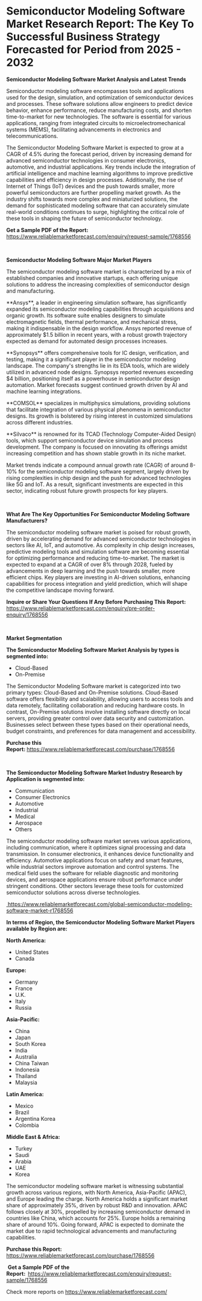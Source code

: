 <p><h1>Semiconductor Modeling Software Market Research Report: The Key To Successful Business Strategy Forecasted for Period from 2025 - 2032</h1></p><p><strong>Semiconductor Modeling Software Market Analysis and Latest Trends</strong></p>
<p><p>Semiconductor modeling software encompasses tools and applications used for the design, simulation, and optimization of semiconductor devices and processes. These software solutions allow engineers to predict device behavior, enhance performance, reduce manufacturing costs, and shorten time-to-market for new technologies. The software is essential for various applications, ranging from integrated circuits to microelectromechanical systems (MEMS), facilitating advancements in electronics and telecommunications.</p><p>The Semiconductor Modeling Software Market is expected to grow at a CAGR of 4.5% during the forecast period, driven by increasing demand for advanced semiconductor technologies in consumer electronics, automotive, and industrial applications. Key trends include the integration of artificial intelligence and machine learning algorithms to improve predictive capabilities and efficiency in design processes. Additionally, the rise of Internet of Things (IoT) devices and the push towards smaller, more powerful semiconductors are further propelling market growth. As the industry shifts towards more complex and miniaturized solutions, the demand for sophisticated modeling software that can accurately simulate real-world conditions continues to surge, highlighting the critical role of these tools in shaping the future of semiconductor technology.</p></p>
<p><strong>Get a Sample PDF of the Report:&nbsp;</strong> <a href="https://www.reliablemarketforecast.com/enquiry/request-sample/1768556?utm_campaign=2533&utm_medium=2&utm_source=Github&utm_content=ia&utm_term=11032025&utm_id=semiconductor-modeling-software">https://www.reliablemarketforecast.com/enquiry/request-sample/1768556</a></p>
<p>&nbsp;</p>
<p><strong>Semiconductor Modeling Software Major Market Players</strong></p>
<p><p>The semiconductor modeling software market is characterized by a mix of established companies and innovative startups, each offering unique solutions to address the increasing complexities of semiconductor design and manufacturing.</p><p>**Ansys**, a leader in engineering simulation software, has significantly expanded its semiconductor modeling capabilities through acquisitions and organic growth. Its software suite enables designers to simulate electromagnetic fields, thermal performance, and mechanical stress, making it indispensable in the design workflow. Ansys reported revenue of approximately $1.5 billion in recent years, with a robust growth trajectory expected as demand for automated design processes increases.</p><p>**Synopsys** offers comprehensive tools for IC design, verification, and testing, making it a significant player in the semiconductor modeling landscape. The company's strengths lie in its EDA tools, which are widely utilized in advanced node designs. Synopsys reported revenues exceeding $4 billion, positioning itself as a powerhouse in semiconductor design automation. Market forecasts suggest continued growth driven by AI and machine learning integrations.</p><p>**COMSOL** specializes in multiphysics simulations, providing solutions that facilitate integration of various physical phenomena in semiconductor designs. Its growth is bolstered by rising interest in customized simulations across different industries. </p><p>**Silvaco** is renowned for its TCAD (Technology Computer-Aided Design) tools, which support semiconductor device simulation and process development. The company is focused on innovating its offerings amidst increasing competition and has shown stable growth in its niche market.</p><p>Market trends indicate a compound annual growth rate (CAGR) of around 8-10% for the semiconductor modeling software segment, largely driven by rising complexities in chip design and the push for advanced technologies like 5G and IoT. As a result, significant investments are expected in this sector, indicating robust future growth prospects for key players.</p></p>
<p>&nbsp;</p>
<p><strong>What Are The Key Opportunities For Semiconductor Modeling Software Manufacturers?</strong></p>
<p><p>The semiconductor modeling software market is poised for robust growth, driven by accelerating demand for advanced semiconductor technologies in sectors like AI, IoT, and automotive. As complexity in chip design increases, predictive modeling tools and simulation software are becoming essential for optimizing performance and reducing time-to-market. The market is expected to expand at a CAGR of over 8% through 2028, fueled by advancements in deep learning and the push towards smaller, more efficient chips. Key players are investing in AI-driven solutions, enhancing capabilities for process integration and yield prediction, which will shape the competitive landscape moving forward.</p></p>
<p><strong>Inquire or Share Your Questions If Any Before Purchasing This Report:</strong> <a href="https://www.reliablemarketforecast.com/enquiry/pre-order-enquiry/1768556?utm_campaign=2533&utm_medium=2&utm_source=Github&utm_content=ia&utm_term=11032025&utm_id=semiconductor-modeling-software">https://www.reliablemarketforecast.com/enquiry/pre-order-enquiry/1768556</a></p>
<p>&nbsp;</p>
<p><strong>Market Segmentation</strong></p>
<p><strong>The Semiconductor Modeling Software Market Analysis by types is segmented into:</strong></p>
<p><ul><li>Cloud-Based</li><li>On-Premise</li></ul></p>
<p><p>The Semiconductor Modeling Software market is categorized into two primary types: Cloud-Based and On-Premise solutions. Cloud-Based software offers flexibility and scalability, allowing users to access tools and data remotely, facilitating collaboration and reducing hardware costs. In contrast, On-Premise solutions involve installing software directly on local servers, providing greater control over data security and customization. Businesses select between these types based on their operational needs, budget constraints, and preferences for data management and accessibility.</p></p>
<p><strong>Purchase this Report:&nbsp;</strong><a href="https://www.reliablemarketforecast.com/purchase/1768556?utm_campaign=2533&utm_medium=2&utm_source=Github&utm_content=ia&utm_term=11032025&utm_id=semiconductor-modeling-software">https://www.reliablemarketforecast.com/purchase/1768556</a></p>
<p>&nbsp;</p>
<p><strong>The Semiconductor Modeling Software Market Industry Research by Application is segmented into:</strong></p>
<p><ul><li>Communication</li><li>Consumer Electronics</li><li>Automotive</li><li>Industrial</li><li>Medical</li><li>Aerospace</li><li>Others</li></ul></p>
<p><p>The semiconductor modeling software market serves various applications, including communication, where it optimizes signal processing and data transmission. In consumer electronics, it enhances device functionality and efficiency. Automotive applications focus on safety and smart features, while industrial sectors improve automation and control systems. The medical field uses the software for reliable diagnostic and monitoring devices, and aerospace applications ensure robust performance under stringent conditions. Other sectors leverage these tools for customized semiconductor solutions across diverse technologies.</p></p>
<p><a href="https://www.reliablemarketforecast.com/global-semiconductor-modeling-software-market-r1768556?utm_campaign=2533&utm_medium=2&utm_source=Github&utm_content=ia&utm_term=11032025&utm_id=semiconductor-modeling-software">&nbsp;https://www.reliablemarketforecast.com/global-semiconductor-modeling-software-market-r1768556</a></p>
<p><strong>In terms of Region, the Semiconductor Modeling Software Market Players available by Region are:</strong></p>
<p>
    <p> <strong> North America: </strong>
        <ul>
            <li>United States</li>
            <li>Canada</li>
        </ul>
        </p> 
    <p> <strong> Europe: </strong>
        <ul>
            <li>Germany</li>
            <li>France</li>
            <li>U.K.</li>
            <li>Italy</li>
            <li>Russia</li>
        </ul>
        </p> 
    <p> <strong> Asia-Pacific: </strong>
        <ul>
            <li>China</li>
            <li>Japan</li>
            <li>South Korea</li>
            <li>India</li>
            <li>Australia</li>
            <li>China Taiwan</li>
            <li>Indonesia</li>
            <li>Thailand</li>
            <li>Malaysia</li>
        </ul>
        </p> 
    <p> <strong> Latin America: </strong>
        <ul>
            <li>Mexico</li>
            <li>Brazil</li>
            <li>Argentina Korea</li>
            <li>Colombia</li>
        </ul>
        </p> 
    <p> <strong> Middle East & Africa: </strong>
        <ul>
            <li>Turkey</li>
            <li>Saudi</li>
            <li>Arabia</li>
            <li>UAE</li>
            <li>Korea</li>
        </ul>
    </p>
    </p>
<p><p>The semiconductor modeling software market is witnessing substantial growth across various regions, with North America, Asia-Pacific (APAC), and Europe leading the charge. North America holds a significant market share of approximately 35%, driven by robust R&D and innovation. APAC follows closely at 30%, propelled by increasing semiconductor demand in countries like China, which accounts for 25%. Europe holds a remaining share of around 10%. Going forward, APAC is expected to dominate the market due to rapid technological advancements and manufacturing capabilities.</p></p>
<p><strong>Purchase this Report: </strong><a href="https://www.reliablemarketforecast.com/purchase/1768556?utm_campaign=2533&utm_medium=2&utm_source=Github&utm_content=ia&utm_term=11032025&utm_id=semiconductor-modeling-software">https://www.reliablemarketforecast.com/purchase/1768556</a></p>
<p>&nbsp;<strong>Get a Sample PDF of the Report:&nbsp;&nbsp;</strong><a href="https://www.reliablemarketforecast.com/enquiry/request-sample/1768556?utm_campaign=2533&utm_medium=2&utm_source=Github&utm_content=ia&utm_term=11032025&utm_id=semiconductor-modeling-software">https://www.reliablemarketforecast.com/enquiry/request-sample/1768556</a></p>
<p><strong></strong></p>
<p>Check more reports on <a href="https://www.reliablemarketforecast.com/?utm_campaign=2533&utm_medium=2&utm_source=Github&utm_content=ia&utm_term=11032025&utm_id=semiconductor-modeling-software">https://www.reliablemarketforecast.com/</a></p>